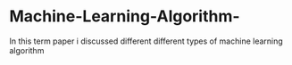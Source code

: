 # Machine-Learning-Algorithm-
In this term paper i discussed different different types of machine learning algorithm
